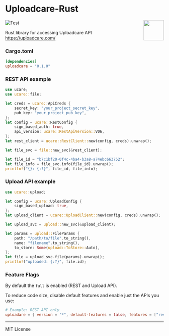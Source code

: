# Uploadcare-Rust

<img 
	align="right"
	width="64"
	height="64"
	src="https://ucarecdn.com/2f4864b7-ed0e-4411-965b-8148623aa680/uploadcare-logo-mark.svg"
	alt=""
/>

![Test](https://github.com/yarikbratashchuk/uploadcare-rust/workflows/Test/badge.svg)

Rust library for accessing Uploadcare API https://uploadcare.com/

### Cargo.toml

```toml
[dependencies]
uploadcare = "0.1.0"
```

### REST API example 

```rust
use ucare;
use ucare::file;

let creds = ucare::ApiCreds {
    secret_key: "your_project_secret_key",
    pub_key: "your_project_pub_key",
};
let config = ucare::RestConfig {
    sign_based_auth: true,
    api_version: ucare::RestApiVersion::V06,
};
let rest_client = ucare::RestClient::new(config, creds).unwrap();

let file_svc = file::new_svc(&rest_client);

let file_id = "b7c1bf20-0f4c-4ba4-b3a8-a74ebc663752";
let file_info = file_svc.info(file_id).unwrap();
println!("{}: {:?}", file_id, file_info);
```

### Upload API example

```rust
use ucare::upload;

let config = ucare::UploadConfig {
    sign_based_upload: true,
};
let upload_client = ucare::UploadClient::new(config, creds).unwrap();

let upload_svc = upload::new_svc(&upload_client);

let params = upload::FileParams {
    path: "/path/to/file".to_string(),
    name: "filename".to_string(),
    to_store: Some(upload::ToStore::Auto),
};
let file = upload_svc.file(params).unwrap();
println!("uploaded: {:?}", file.id);

```

### Feature Flags

By default the `full` is enabled (REST and Upload API).

To reduce code size, disable default features and enable just the APIs you use:

```toml
# Example: REST API only
uploadare = { version = "*", default-features = false, features = ["rest"] }
```

----


MIT License
